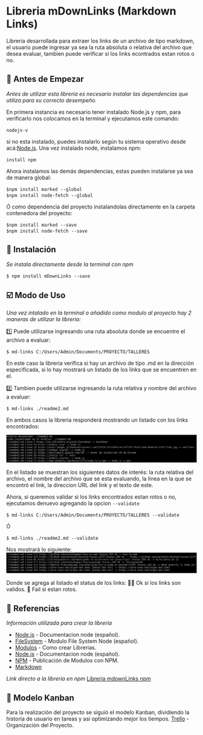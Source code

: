 # Libreria mDownLinks (Markdown Links)

Libreria desarrollada para extraer los links de un archivo de tipo markdown, el usuario puede ingresar ya sea la ruta absoluta o relativa del archivo que desea evaluar, tambien puede verificar si los links econtrados estan rotos o no.

## :checkered_flag: Antes de Empezar  

_Antes de utilizar esta libreria es necesario instalar las dependencias que utiliza para su correcto desempeño._

En primera instancia es necesario tener instalado Node.js y npm, para verificarlo nos colocamos en la terminal y ejecutamos este comando:
```
nodejs-v
```
 si no esta instalado, puedes instalarlo según tu sistema operativo desde acá:[Node.js](https://nodejs.org/en/download/).
Una vez instalado node, instalamos npm:
```
install npm 
```
Ahora instalamos las demás dependencias, estas pueden instalarse ya sea de manera global:

```
$npm install marked --global
$npm install node-fetch --global
```
Ó como dependencia del proyecto instalandolas directamente en la carpeta contenedora del proyecto:
```
$npm install marked --save
$npm install node-fetch --save
```

## :floppy_disk: Instalación  

_Se instala directamente desde la terminal con npm_

```
$ npm install mDownLinks --save
```

## :ballot_box_with_check: Modo de Uso  

_Una vez intalado en la terminal o añadido como modulo al proyecto hay 2 maneras de utilizar la libreria:_
 
:one: Puede utilizarse ingresando una ruta absoluta donde se encuentre el archivo a evaluar:

```
$ md-links C:/Users/Admin/Documents/PROYECTO/TALLERES
```
En este caso la libreria verifica si hay un archivo de tipo .md en la dirección especificada, si lo hay mostrará un listado de los links que se encuentren en el.


:two: Tambien puede utilizarse ingresando la ruta relativa y nombre del archivo a evaluar:

```
$ md-links ./readme2.md
```
En ambos casos la libreria responderá mostrando un listado con los links encontrados:

![Listado de Links](/img/RESPUESTA3.png)

En el listado se muestran los siguientes datos de interés: la ruta relativa del archivo, el nombre del archivo que se esta evaluando, la linea en la que se encontró el link, la direccion URL del link y el texto de este.

Ahora, si queremos validar si los links encontrados estan rotos o no, ejecutamos denuevo agregando la opcion ```--validate```
```
$ md-links C:/Users/Admin/Documents/PROYECTO/TALLERES --validate
```
Ó
```
$ md-links ./readme2.md --validate
```

Nos mostrará lo siguiente:
![Listado de Links Evaluados](/img/RESPUESTA2.png)

Donde se agrega al listado el status de los links: 
 :ok_woman: Ok si los links son validos.
  :no_good: Fail si estan rotos.

## :speech_balloon: Referencias

_Información utilizada para crear la libreria_

* [Node.js](https://nodejs-es.github.io/api/) - Documentacion node (español).
* [FileSystem](https://desarrolloweb.com/articulos/lectura-archivos-nodejs.html) - Modulo File System Node (español).
* [Modulos](https://medium.com/@peraferrer/como-crear-un-m%C3%B3dulo-npm-6baef161a96) - Como crear Librerias.
* [Node.js](https://nodejs-es.github.io/api/) - Documentacion node (español).
* [NPM](https://ed.team/blog/como-publicar-en-npm) - Publicación de Modulos con NPM.
* [Markdown](https://github.com/ricval/Documentacion/blob/master/Markdown/GitHub_Flavores_Markdown.md)

_Link directo a la libreria en npm_
[Libreria mdownLinks npm](https://www.npmjs.com/settings/karynherrera/packages) 


## 📄 Modelo Kanban 

Para la realización del proyecto se siguió el modelo Kanban, dividiendo la historia de usuario en tareas y así optimizando mejor los tiempos.
[Trello](https://trello.com/b/wMGp0JUl/markdown) - Organización del Proyecto.


